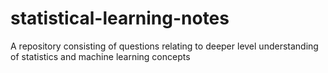 # statistical-learning-notes
A repository consisting of questions relating to deeper level understanding of statistics and machine learning concepts
